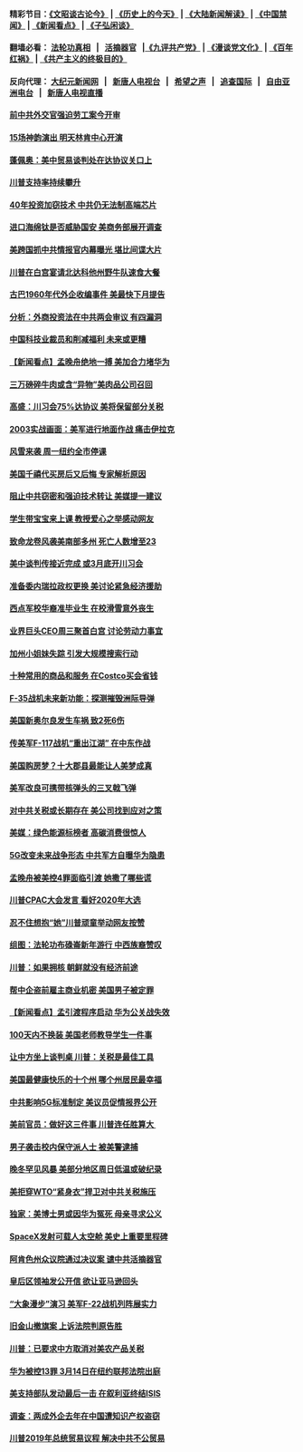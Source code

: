 #### 精彩节目：[《文昭谈古论今》](http://155.138.205.71/wenzhao) | [《历史上的今天》](http://155.138.205.71/today-in-history) | [《大陆新闻解读》](http://155.138.205.71/ntdtv-comedy) | [《中国禁闻》](http://155.138.205.71/ntdtv-news) | [《新闻看点》](http://155.138.205.71/news-insight) | [《子弘闲谈》](http://155.138.205.71/zihongxiantan/) 

 #### 翻墙必看： [法轮功真相](http://155.138.205.71:10000/videos/truth.html) &nbsp;&nbsp;|&nbsp;&nbsp; [活摘器官](http://155.138.205.71:10000/videos/res/Organs/) &nbsp;&nbsp;|[《九评共产党》](http://155.138.205.71:10000/videos/jiuping) | [《漫谈党文化》](http://155.138.205.71:10000/videos/mtdwh) | [《百年红祸》](http://155.138.205.71:10000/videos/bnhh) | [《共产主义的终极目的》](http://155.138.205.71:10000/videos/res/zjmd) 

 #### 反向代理： [大纪元新闻网](http://155.138.205.71:10080/) &nbsp;&nbsp;|&nbsp;&nbsp; [新唐人电视台](http://155.138.205.71:8000/) &nbsp;&nbsp;|&nbsp;&nbsp; [希望之声](http://155.138.205.71:8200/) &nbsp;&nbsp;|&nbsp;&nbsp; [追查国际](http://155.138.205.71:10010/) &nbsp;&nbsp;|&nbsp;&nbsp; [自由亚洲电台](http://155.138.205.71:9800/) &nbsp;&nbsp;|&nbsp;&nbsp; [新唐人电视直播](http://155.138.205.71/) 

#### [前中共外交官强迫劳工案今开审](../pages/nsc412/n11090001.md?t=03051304) 

#### [15场神韵演出 明天林肯中心开演](../pages/nsc412/n11089990.md?t=03051304) 

#### [蓬佩奥：美中贸易谈判处在达协议关口上](../pages/nsc412/n11089620.md?t=03051304) 

#### [川普支持率持续攀升](../pages/nsc412/n11089760.md?t=03051304) 

#### [40年投资加窃技术 中共仍无法制高端芯片](../pages/nsc412/n11089086.md?t=03051304) 

#### [进口海绵钛是否威胁国安 美商务部展开调查](../pages/nsc412/n11089546.md?t=03051304) 

#### [美跨国抓中共情报官内幕曝光 堪比间谍大片](../pages/nsc412/n11089282.md?t=03051304) 

#### [川普在白宫宴请北达科他州野牛队速食大餐](../pages/nsc412/n11089308.md?t=03051304) 

#### [古巴1960年代外企收编事件 美最快下月提告](../pages/nsc412/n11089128.md?t=03051304) 

#### [分析：外商投资法在中共两会审议 有四漏洞](../pages/nsc412/n11089055.md?t=03051304) 

#### [中国科技业裁员和削减福利 未来或更糟](../pages/nsc412/n11089091.md?t=03051304) 

#### [【新闻看点】孟晚舟绝地一搏 美加合力堵华为](../pages/nsc412/n11088953.md?t=03051304) 

#### [三万磅碎牛肉或含“异物”美肉品公司召回](../pages/nsc412/n11088831.md?t=03051304) 

#### [高盛：川习会75%达协议 美将保留部分关税](../pages/nsc412/n11088120.md?t=03051304) 

#### [2003实战画面：美军进行地面作战 痛击伊拉克](../pages/nsc412/n11088010.md?t=03051304) 

#### [风雪来袭 周一纽约全市停课](../pages/nsc412/n11087247.md?t=03051304) 

#### [美国千禧代买房后又后悔 专家解析原因](../pages/nsc412/n11087415.md?t=03051304) 

#### [阻止中共窃密和强迫技术转让 美媒提一建议](../pages/nsc412/n11087339.md?t=03051304) 

#### [学生带宝宝来上课 教授爱心之举感动网友](../pages/nsc412/n11086804.md?t=03051304) 

#### [致命龙卷风袭美南部多州 死亡人数增至23](../pages/nsc412/n11087008.md?t=03051304) 

#### [美中谈判传接近完成 或3月底开川习会](../pages/nsc412/n11086539.md?t=03051304) 

#### [准备委内瑞拉政权更换 美讨论紧急经济援助](../pages/nsc412/n11086396.md?t=03051304) 

#### [西点军校华裔准毕业生 在校滑雪意外丧生](../pages/nsc412/n11086343.md?t=03051304) 

#### [业界巨头CEO周三聚首白宫 讨论劳动力事宜](../pages/nsc412/n11086331.md?t=03051304) 

#### [加州小姐妹失踪 引发大规模搜索行动](../pages/nsc412/n11086302.md?t=03051304) 

#### [十种常用的商品和服务 在Costco买会省钱](../pages/nsc412/n11083409.md?t=03051304) 

#### [F-35战机未来新功能：探测摧毁洲际导弹](../pages/nsc412/n11084576.md?t=03051304) 

#### [美国新奥尔良发生车祸 致2死6伤](../pages/nsc412/n11085688.md?t=03051304) 

#### [传美军F-117战机“重出江湖” 在中东作战](../pages/nsc412/n11085560.md?t=03051304) 

#### [美国购房梦？十大郡县最能让人美梦成真](../pages/nsc412/n11084365.md?t=03051304) 

#### [美军改良可携带核弹头的三叉戟飞弹](../pages/nsc412/n11085360.md?t=03051304) 

#### [对中共关税或长期存在 美公司找到应对之策](../pages/nsc412/n11084764.md?t=03051304) 

#### [美媒：绿色能源标榜者 高碳消费很惊人](../pages/nsc412/n11085202.md?t=03051304) 

#### [5G改变未来战争形态 中共军方自曝华为隐患](../pages/nsc412/n11080193.md?t=03051304) 

#### [孟晚舟被美控4罪面临引渡 她撒了哪些谎](../pages/nsc412/n11084821.md?t=03051304) 

#### [川普CPAC大会发言 看好2020年大选](../pages/nsc412/n11084682.md?t=03051304) 

#### [忍不住想抱“她”川普顽童举动网友按赞](../pages/nsc412/n11084691.md?t=03051304) 

#### [组图：法轮功布碌崙新年游行 中西族裔赞叹](../pages/nsc412/n11084713.md?t=03051304) 

#### [川普：如果拥核 朝鲜就没有经济前途](../pages/nsc412/n11084624.md?t=03051304) 

#### [帮中企盗前雇主商业机密 美国男子被定罪](../pages/nsc412/n11084590.md?t=03051304) 

#### [【新闻看点】孟引渡程序启动 华为公关战失效](../pages/nsc412/n11084453.md?t=03051304) 

#### [100天内不换装 美国老师教导学生一件事](../pages/nsc412/n11084543.md?t=03051304) 

#### [让中方坐上谈判桌 川普：关税是最佳工具](../pages/nsc412/n11084359.md?t=03051304) 

#### [美国最健康快乐的十个州 哪个州居民最幸福](../pages/nsc412/n11084450.md?t=03051304) 

#### [中共影响5G标准制定 美议员促情报界公开](../pages/nsc412/n11084422.md?t=03051304) 

#### [美前官员：做好这三件事 川普连任胜算大 ](../pages/nsc412/n11083314.md?t=03051304) 

#### [男子袭击校内保守派人士 被美警逮捕](../pages/nsc412/n11083471.md?t=03051304) 

#### [晚冬罕见风暴 美部分地区周日低温或破纪录](../pages/nsc412/n11084235.md?t=03051304) 

#### [美拒穿WTO“紧身衣”捍卫对中共关税施压](../pages/nsc412/n11084156.md?t=03051304) 

#### [独家：美博士男或因华为冤死 母亲寻求公义](../pages/nsc412/n11082270.md?t=03051304) 

#### [SpaceX发射可载人太空舱 美史上重要里程碑](../pages/nsc412/n11084023.md?t=03051304) 

#### [阿肯色州众议院通过决议案 谴中共活摘器官](../pages/nsc412/n11082231.md?t=03051304) 

#### [皇后区领袖发公开信  欲让亚马逊回头](../pages/nsc412/n11083353.md?t=03051304) 

#### [“大象漫步”演习 美军F-22战机列阵展实力](../pages/nsc412/n11083501.md?t=03051304) 

#### [旧金山撤旗案 上诉法院判原告胜](../pages/nsc412/n11083486.md?t=03051304) 

#### [川普：已要求中方取消对美农产品关税](../pages/nsc412/n11083216.md?t=03051304) 

#### [华为被控13罪 3月14日在纽约联邦法院出庭](../pages/nsc412/n11082772.md?t=03051304) 

#### [美支持部队发动最后一击 在叙利亚终结ISIS](../pages/nsc412/n11082463.md?t=03051304) 

#### [调查：两成外企去年在中国遭知识产权盗窃](../pages/nsc412/n11082699.md?t=03051304) 

#### [川普2019年总统贸易议程 解决中共不公贸易](../pages/nsc412/n11082766.md?t=03051304) 

